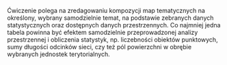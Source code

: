 Ćwiczenie polega na zredagowaniu kompozycji map tematycznych na określony, wybrany samodzielnie temat, na podstawie zebranych danych statystycznych oraz dostępnych danych przestrzennych. Co najmniej jedna tabela powinna być efektem samodzielnie przeprowadzonej analizy przestrzennej i obliczenia statystyk, np. liczebności obiektów punktowych, sumy długości odcinków sieci, czy też pól powierzchni w obrębie wybranych jednostek terytorialnych.
